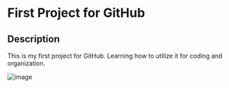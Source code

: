 # First Project for GitHub

## Description
This is my first project for GitHub. Learning how to utilize it for coding and organization.

![image](https://github.com/user-attachments/assets/2278b65c-1227-44af-a287-e1199e5a8cf0)
